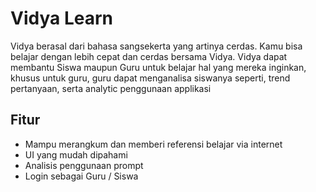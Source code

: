 # Vidya Learn

Vidya berasal dari bahasa sangsekerta yang artinya cerdas. Kamu bisa belajar dengan lebih cepat dan cerdas bersama Vidya. Vidya dapat membantu Siswa maupun Guru untuk belajar hal yang mereka inginkan, khusus untuk guru, guru dapat menganalisa siswanya seperti, trend pertanyaan, serta analytic penggunaan applikasi

## Fitur

 - Mampu merangkum dan memberi referensi belajar via internet
 - UI yang mudah dipahami
 - Analisis penggunaan prompt
 - Login sebagai Guru / Siswa
